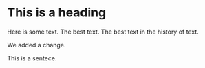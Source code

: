 This is a heading
=================
Here is some text. The best text.
The best text in the history of text.

We added a change.

This is a sentece.